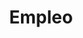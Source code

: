 ---
title : "Empleo"
layout: "career"
description: "Do what you enjoy, invest for your future and reap the benefits of working with the worlds first advancement company that puts people first."


# features
features:
  enable: true
  subtitle: "Carrera"
  title: "Disfruta trabajando en Alemania"
  description: "Desarrolla tu pasión desenvolviendo tus habilidades en un proyecto dentro del marco industrial en Alemania"

########### funfacts ##########
funfacts:
  enable : true
  title : "Ventajas"
  
  funfacts_item:
  - name : "Horas flexibles"
    icon : ""
    content : "Decide cuando quieres entrar y salir del trabajo. Incluso se puede adelantar trabajo del lunes al jueves para dejar el viernes más tranquilo y empezar antes el fin de semana. Al gusto del consumidor"
    
  - name : "35 horas semanales"
    icon : ""
    content : "las antiguas 40 horas son parte de la historia en la mayoría de los casos"
    
  - name : "Aprende Alemán"
    icon : ""
    content : "Al estar interconexiones con personas de Alemania y de otros paises, aprenderás alemán de una manera natural y auténtica mientras trabajas (aparte del inglés)"
    
  - name : "Home Office"
    icon : ""
    content : "en la mayoria de los casos se ofrece la posibilidad de realizar 2 dias de trabajo en remoto desde casa"
    
########### Career ############
career:
  enable : true
  title : "Job Opening"
  job_item:
  - name : "Ingeniero aeronautico"
    location : "Hamburg"
    form_action : "#"
    about : "Ingeniero industrial o aeronautico "
    experiences:
    - "+2 años de experiencia laboral"
    - "Desarrollo de actividades conforme a Proyecto en el marco del project management para aspectos en torno al producto industrial"
    - "Gestión de procesos e información estableciendo una comunicación proactiva entre los diferentes departamentos involucrados"
    - "Análisis de datos y presentación de propuestas durante el seguimiento del proyecto"
    

---